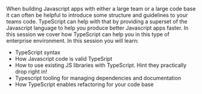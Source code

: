 When building Javascript apps with either a large team or a large code base it can often be helpful to introduce some structure and guidelines to your teams code. TypeScript can help with that by providing a superset of the Javascript language to help you produce better Javascript apps faster. In this session we cover how TypeScript can help you in this type of enterprise environment. In this session you will learn:
* TypeScript syntax
* How Javascript code is valid TypeSript
* How to use existing JS libraries with TypeScript. Hint they practically drop right in!
* Typescript tooling for managing dependencies and documentation
* How TypeScript enables refactoring for your code base
